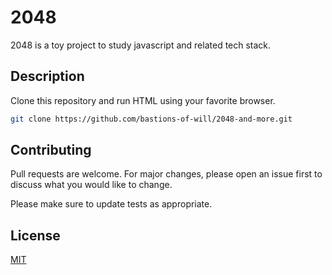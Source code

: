 # 2048
2048 is a toy project to study javascript and related tech stack.

## Description

Clone this repository and run HTML using your favorite browser.

```bash
git clone https://github.com/bastions-of-will/2048-and-more.git
```

## Contributing
Pull requests are welcome. For major changes, please open an issue first to discuss what you would like to change.

Please make sure to update tests as appropriate.

## License
[MIT](https://choosealicense.com/licenses/mit/)
